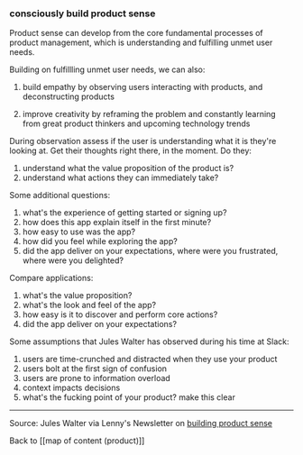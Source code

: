 ### consciously build product sense 

Product sense can develop from the core fundamental processes of product management, which is understanding and fulfilling unmet user needs.

Building on fulfillling unmet user needs, we can also:

1. build empathy by observing users interacting with products, and deconstructing products

2. improve creativity by reframing the problem and constantly learning from great product thinkers and upcoming technology trends

During observation assess if the user is understanding what it is they're looking at. Get their thoughts right there, in the moment. Do they:

1. understand what the value proposition of the product is?
2. understand what actions they can immediately take? 

Some additional questions:

1. what's the experience of getting started or signing up?
2. how does this app explain itself in the first minute?
3. how easy to use was the app?
4. how did you feel while exploring the app?
5. did the app deliver on your expectations, where were you frustrated, where were you delighted?

Compare applications:

1. what's the value proposition?
2. what's the look and feel of the app?
3. how easy is it to discover and perform core actions?
4. did the app deliver on your expectations?

Some assumptions that Jules Walter has observed during his time at Slack:

1. users are time-crunched and distracted when they use your product
2. users bolt at the first sign of confusion
3. users are prone to information overload
4. context impacts decisions
5. what's the fucking point of your product? make this clear

---

Source: Jules Walter via Lenny's Newsletter on [building product sense](https://www.lennysnewsletter.com/p/product-sense)

Back to [[map of content (product)]]
